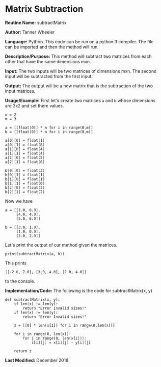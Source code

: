 # Matrix Subtraction

**Routine Name:** subtractMatrix

**Author:** Tanner Wheeler

**Language:** Python. This code can be run on a python 3 compiler. The file can be imported and then the method will run.

**Description/Purpose:** This method will subtract two matrices from each other that have the same dimensions mxn.

**Input:** The two inputs will be two matrices of dimensions mxn.  The second input will be subtracted from the first input.

**Output:** The output will be a new matrix that is the subtraction of the two input matrices.

**Usage/Example:**
First let's create two matrices `a` and `b` whose dimensions are 3x2 and set there values.
```
n = 2
m = 3

a = [[float(0)] * n for i in range(0,m)]
b = [[float(0)] * n for i in range(0,m)]

a[0][0] = float(1)
a[0][1] = float(8)
a[1][0] = float(4)
a[1][1] = float(4)
a[2][0] = float(5)
a[2][1] = float(6)

b[0][0] = float(3)
b[0][1] = float(1)
b[1][0] = float(1)
b[1][1] = float(0)
b[2][0] = float(3)
b[2][1] = float(2)
```
Now we have 
```
a = [[1.0, 8.0], 
     [4.0, 4.0], 
     [5.0, 6.0]]
     
b = [[3.0, 1.0],
     [1.0, 0.0],
     [3.0, 2.0]]
```
Let's print the output of our method given the matrices.
```
print(subtractMatrix(a, b))
```
This prints
```
[[-2.0, 7.0], [3.0, 4.0], [2.0, 4.0]]
```
to the console.


**Implementation/Code:** The following is the code for subtractMatrix(x, y)
```
def subtractMatrix(x, y):
    if len(x) != len(y):
        return "Error Invalid sizes!"
    if len(x) != len(y):
        return "Error Invalid sizes!"
    
    z = [[0] * len(x[1]) for i in range(0,len(x))]
    
    for i in range(0, len(x)):
        for j in range(0, len(x[i])):
            z[i][j] = x[i][j] - y[i][j]
            
    return z
```

**Last Modified:** December 2018

